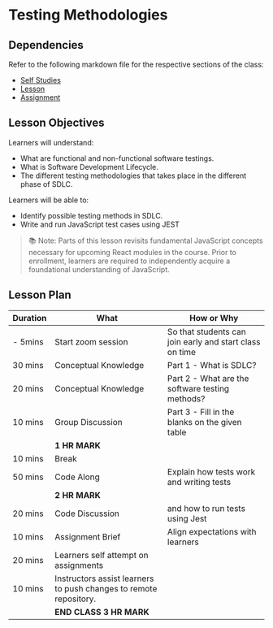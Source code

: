 # Testing Methodologies

## Dependencies

Refer to the following markdown file for the respective sections of the class:
- [Self Studies](./studies.md)
- [Lesson](./lesson.md)
- [Assignment](./assignment.md)

## Lesson Objectives

Learners will understand:
- What are functional and non-functional software testings.
- What is Software Development Lifecycle.
- The different testing methodologies that takes place in the different phase of SDLC.

Learners will be able to:
- Identify possible testing methods in SDLC.
- Write and run JavaScript test cases using JEST 

> 📚 Note: Parts of this lesson revisits fundamental JavaScript concepts necessary for
> upcoming React modules in the course. Prior to enrollment, learners are required to
> independently acquire a foundational understanding of JavaScript.

## Lesson Plan

|Duration|What|How or Why|
|--------|-----|-------|
|- 5mins |Start zoom session|So that students can join early and start class on time|
|30 mins|Conceptual Knowledge| Part 1 - What is SDLC? |
|20 mins|Conceptual Knowledge| Part 2 - What are the software testing methods?|
|10 mins|Group Discussion| Part 3 - Fill in the blanks on the given table|
||**1 HR MARK**|
|10 mins|Break|
|50 mins|Code Along| Explain how tests work and writing tests|
||**2 HR MARK**|
|20 mins|Code Discussion| and how to run tests using Jest|
|10 mins|Assignment Brief|Align expectations with learners|
|20 mins|Learners self attempt on assignments|
|10 mins|Instructors assist learners to push changes to remote repository.|
||**END CLASS 3 HR MARK**|



